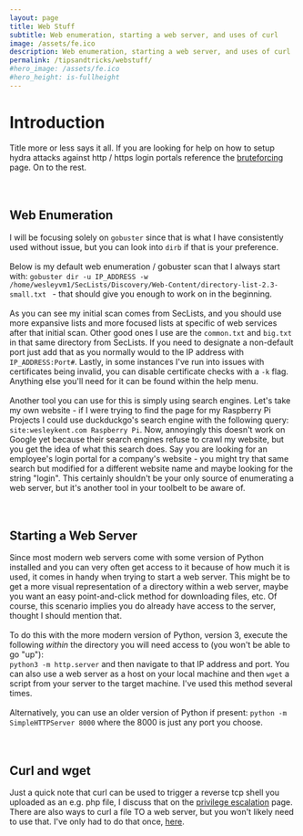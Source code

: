 ```yaml
---
layout: page
title: Web Stuff
subtitle: Web enumeration, starting a web server, and uses of curl
image: /assets/fe.ico
description: Web enumeration, starting a web server, and uses of curl
permalink: /tipsandtricks/webstuff/
#hero_image: /assets/fe.ico
#hero_height: is-fullheight
---
```


# Introduction
Title more or less says it all. If you are looking for help on how to setup hydra attacks against http / https login portals reference the [bruteforcing](/tipsandtricks/bruteforcing/) page. On to the rest.
<br><br><br>
## Web Enumeration
I will be focusing solely on `gobuster` since that is what I have consistently used without issue, but you can look into `dirb` if that is your preference.
<br><br>
Below is my default web enumeration / gobuster scan that I always start with: `gobuster dir -u IP_ADDRESS -w /home/wesleyvm1/SecLists/Discovery/Web-Content/directory-list-2.3-small.txt ` - that should give you enough to work on in the beginning.<br><br>
As you can see my initial scan comes from SecLists, and you should use more expansive lists and more focused lists at specific of web services after that initial scan. Other good ones I use are the `common.txt` and `big.txt` in that same directory from SecLists. If you need to designate a non-default port just add that as you normally would to the IP address with `IP_ADDRESS:Port#`. Lastly, in some instances I've run into issues with certificates being invalid, you can disable certificate checks with a `-k` flag. Anything else you'll need for it can be found within the help menu.
<br><br>
Another tool you can use for this is simply using search engines. Let's take my own website - if I were trying to find the page for my Raspberry Pi Projects I could use duckduckgo's search engine with the following query: `site:wesleykent.com Raspberry Pi`. Now, annoyingly this doesn't work on Google yet because their search engines refuse to crawl my website, but you get the idea of what this search does. Say you are looking for an employee's login portal for a company's website - you might try that same search but modified for a different website name and maybe looking for the string "login". This certainly shouldn't be your only source of enumerating a web server, but it's another tool in your toolbelt to be aware of.
<br><br><br>
## Starting a Web Server
Since most modern web servers come with some version of Python installed and you can very often get access to it because of how much it is used, it comes in handy when trying to start a web server. This might be to get a more visual representation of a directory within a web server, maybe you want an easy point-and-click method for downloading files, etc. Of course, this scenario implies you do already have access to the server, thought I should mention that.<br><br>
To do this with the more modern version of Python, version 3, execute the following _within_ the directory you will need access to (you won't be able to go "up"):<br>
`python3 -m http.server` and then navigate to that IP address and port. You can also use a web server as a host on your local machine and then `wget` a script from your server to the target machine. I've used this method several times.
<br><br>
Alternatively, you can use an older version of Python if present:
`python -m SimpleHTTPServer 8000` where the 8000 is just any port you choose.
<br><br><br>
## Curl and wget
Just a quick note that curl can be used to trigger a reverse tcp shell you uploaded as an e.g. php file, I discuss that on the [privilege escalation](/tipsandtricks/privilegeescalation/) page.
There are also ways to curl a file TO a web server, but you won't likely need to use that. I've only had to do that once, [here](/thm/2022/05/26/Dav.html).
<br>
